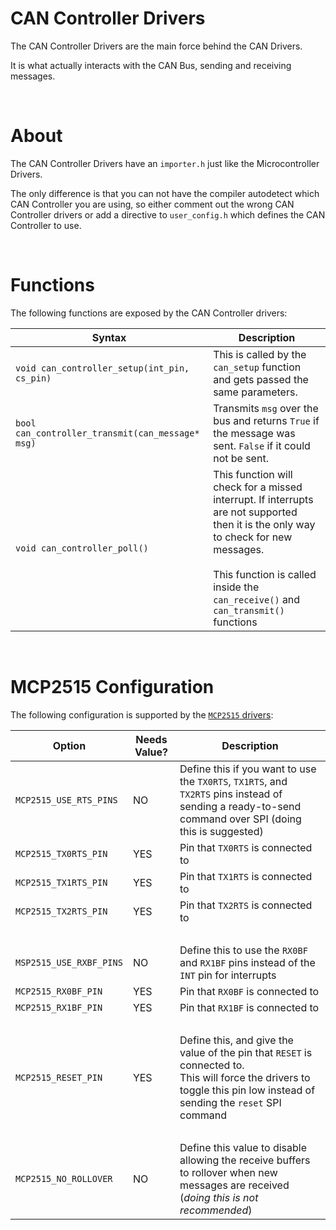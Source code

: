 # CAN Controller Drivers
The CAN Controller Drivers are the main force behind the CAN Drivers.

It is what actually interacts with the CAN Bus, sending and receiving messages.

&nbsp;

# About
The CAN Controller Drivers have an `importer.h` just like the Microcontroller Drivers.

The only difference is that you can not have the compiler autodetect which CAN Controller you are using, so either comment out the wrong CAN Controller drivers or add a directive to `user_config.h` which defines the CAN Controller to use.

&nbsp;

# Functions
The following functions are exposed by the CAN Controller drivers:

| Syntax | Description |
|--------|-------------|
| `void can_controller_setup(int_pin, cs_pin)` | This is called by the `can_setup` function and gets passed the same parameters. |
| `bool can_controller_transmit(can_message* msg)` | Transmits `msg` over the bus and returns `True` if the message was sent. `False` if it could not be sent. |
| `void can_controller_poll()` | This function will check for a missed interrupt. If interrupts are not supported then it is the only way to check for new messages. <br/><br/>This function is called inside the `can_receive()` and `can_transmit()` functions |



&nbsp;

# MCP2515 Configuration
The following configuration is supported by the [`MCP2515` drivers](mcp2515/):

| Option | Needs Value? | Description |
|--------|--------------|-------------|
|`MCP2515_USE_RTS_PINS`| NO | Define this if you want to use the `TX0RTS`, `TX1RTS`, and `TX2RTS` pins instead of sending a ready-to-send command over SPI (doing this is suggested) |
|`MCP2515_TX0RTS_PIN`| YES | Pin that `TX0RTS` is connected to |
|`MCP2515_TX1RTS_PIN`| YES | Pin that `TX1RTS` is connected to |
|`MCP2515_TX2RTS_PIN`| YES | Pin that `TX2RTS` is connected to |
|&nbsp;|&nbsp;|
|`MSP2515_USE_RXBF_PINS`|NO| Define this to use the `RX0BF` and `RX1BF` pins instead of the `INT` pin for interrupts |
|`MCP2515_RX0BF_PIN`|YES| Pin that `RX0BF` is connected to |
|`MCP2515_RX1BF_PIN`|YES| Pin that `RX1BF` is connected to |
|&nbsp;|&nbsp;|
|`MCP2515_RESET_PIN`|YES|Define this, and give the value of the pin that `RESET` is connected to.<br/>This will force the drivers to toggle this pin low instead of sending the `reset` SPI command|
|&nbsp;|&nbsp;|
|`MCP2515_NO_ROLLOVER`|NO|Define this value to disable allowing the receive buffers to rollover when new messages are received (*doing this is not recommended*)|
